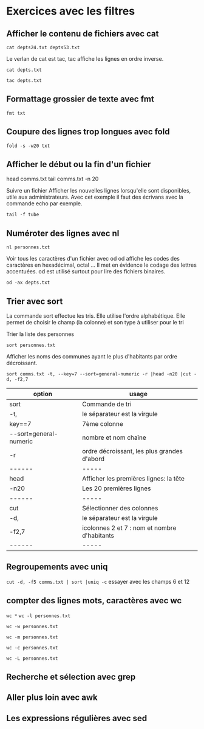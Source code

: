 # Exercices avec les filtres


## Afficher le contenu de fichiers avec cat 

`cat depts24.txt depts53.txt`

Le verlan de cat est tac, tac affiche les lignes en ordre inverse.

`cat depts.txt`

`tac depts.txt`

## Formattage grossier de texte avec fmt

`fmt txt`

## Coupure des lignes trop longues avec fold

`fold -s -w20 txt`

## Afficher le début ou la fin d'un fichier

head comms.txt
tail comms.txt -n 20

Suivre un fichier
Afficher les nouvelles lignes lorsqu'elle sont disponibles, utile aux administrateurs.
Avec cet exemple il faut des écrivans avec la commande echo par exemple.

`tail -f tube`

## Numéroter des lignes avec nl

`nl personnes.txt`

Voir tous les caractères d'un fichier avec od
od affiche les codes des caractères en hexadécimal, octal ...
Il met en évidence le codage des lettres accentuées.
od est utilisé surtout pour lire des fichiers binaires.

`od -ax depts.txt`

## Trier avec sort

La commande sort effectue les tris.
Elle utilise l'ordre alphabétique.
Elle permet de choisir le champ (la colonne) et son type à utiliser pour le tri

Trier la liste des personnes

`sort personnes.txt`

Afficher les noms des  communes ayant le plus d'habitants par ordre décroissant.

`sort comms.txt -t, --key=7 --sort=general-numeric -r |head -n20 |cut -d, -f2,7`

|option|usage|
|------|-----|
|sort|Commande de tri|
|-t, | le séparateur est la virgule|
|key==7 | 7ème colonne|
|--sort=general-numeric | nombre et nom chaîne|
|-r | ordre décroissant, les plus grandes d'abord|
|------|-----|
|head|Afficher les premières lignes: la tête|
|-n20|Les 20 premières lignes|
|------|-----|
|cut| Sélectionner des colonnes|
|-d,| le séparateur est la virgule|
|-f2,7| icolonnes 2 et 7 : nom et nombre d'habitants|
|------|-----|

## Regroupements avec uniq

`cut -d, -f5 comms.txt | sort |uniq -c`
essayer avec les champs 6 et 12

## compter des lignes mots, caractères avec wc

`wc *`
`wc -l personnes.txt`

`wc -w personnes.txt`

`wc -m personnes.txt`

`wc -c personnes.txt`

`wc -L personnes.txt`

## Recherche et sélection avec grep 

## Aller plus loin avec awk

## Les expressions régulières avec sed
